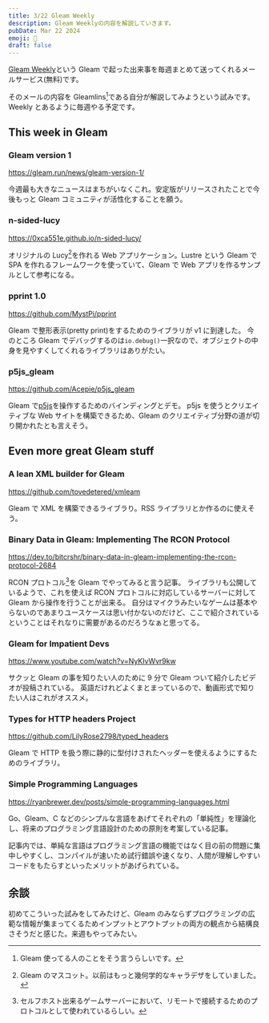 ```yaml
---
title: 3/22 Gleam Weekly
description: Gleam Weeklyの内容を解説していきます。
pubDate: Mar 22 2024
emoji: 🦊
draft: false
---
```


[Gleam Weekly](https://gleamweekly.com)という Gleam
で起った出来事を毎週まとめて送ってくれるメールサービス(無料)です。

そのメールの内容を Gleamlins[^1]である自分が解説してみようという試みです。Weekly
とあるように毎週やる予定です。

## This week in Gleam

### Gleam version 1

https://gleam.run/news/gleam-version-1/

今週最も大きなニュースはまちがいなくこれ。安定版がリリースされたことで今後もっと
Gleam コミュニティが活性化することを願う。

### n-sided-lucy

https://0xca551e.github.io/n-sided-lucy/

オリジナルの Lucy[^2]を作れる Web アプリケーション。Lustre という Gleam で SPA
を作れるフレームワークを使っていて、Gleam で Web
アプリを作るサンプルとして参考になる。

### pprint 1.0

https://github.com/MystPi/pprint

Gleam で整形表示(pretty print)をするためのライブラリが v1 に到達した。
今のところ Gleam
でデバッグするのは`io.debug()`一択なので、オブジェクトの中身を見やすくしてくれるライブラリはありがたい。

### p5js_gleam

https://github.com/Acepie/p5js_gleam

Gleam で[p5js](https://p5js.jp)を操作するためのバインディングとデモ。 p5js
を使うとクリエイティブな Web サイトを構築できるため、Gleam
のクリエイティブ分野の道が切り開かれたとも言えそう。

## Even more great Gleam stuff

### A lean XML builder for Gleam

https://github.com/tovedetered/xmleam

Gleam で XML を構築できるライブラり。RSS ライブラリとか作るのに使えそう。

### Binary Data in Gleam: Implementing The RCON Protocol

https://dev.to/bitcrshr/binary-data-in-gleam-implementing-the-rcon-protocol-2684

RCON プロトコル[^3]を Gleam でやってみると言う記事。
ライブラリも公開しているようで、これを使えば RCON
プロトコルに対応しているサーバーに対して Gleam から操作を行うことが出来る。
自分はマイクラみたいなゲームは基本やらないのであまりユースケースは思い付かないのだけど、ここで紹介されているということはそれなりに需要があるのだろうなぁと思ってる。

### Gleam for Impatient Devs

https://www.youtube.com/watch?v=NyKIvWvr9kw

サクッと Gleam の事を知りたい人のために 9 分で Gleam
ついて紹介したビデオが投稿されている。
英語だけれどよくまとまっているので、動画形式で知りたい人はこれがオススメ。

### Types for HTTP headers Project

https://github.com/LilyRose2798/typed_headers

Gleam で HTTP
を扱う際に静的に型付けされたヘッダーを使えるようにするためのライブラリ。

### Simple Programming Languages

https://ryanbrewer.dev/posts/simple-programming-languages.html

Go、Gleam、C
などのシンプルな言語をあげてそれぞれの「単純性」を理論化し、将来のプログラミング言語設計のための原則を考案している記事。

記事内では、単純な言語はプログラミング言語の機能ではなく目の前の問題に集中しやすくし、コンパイルが速いため試行錯誤や速くなり、人間が理解しやすいコードをもたらすといったメリットがあげられている。

## 余談

初めてこういった試みをしてみたけど、Gleam
のみならずプログラミングの広範な情報が集まってくるためインプットとアウトプットの両方の観点から結構良さそうだと感じた。来週もやってみたい。

[^1]: Gleam 使ってる人のことをそう言うらしいです。

[^2]: Gleam のマスコット。以前はもっと幾何学的なキャラデザをしていました。

[^3]: セルフホスト出来るゲームサーバーにおいて、リモートで接続するためのプロトコルとして使われているらしい。
